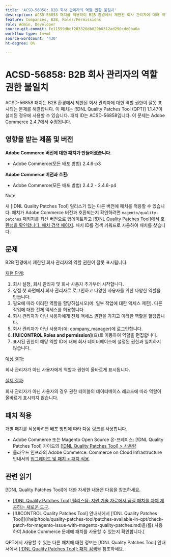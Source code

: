 ```yaml
---
title: 'ACSD-56858: B2B 회사 관리자의 역할 권한 불일치'
description: ACSD-56858 패치를 적용하여 B2B 환경에서 제한된 회사 관리자에 대해 역할 권한이 잘못 표시되는 Adobe Commerce 문제를 해결합니다.
feature: Companies, B2B, Roles/Permissions
role: Admin, Developer
source-git-commit: fe11599dbef283326db029b0312ad290cde0ba0a
workflow-type: tm+mt
source-wordcount: '430'
ht-degree: 0%

---
```


# ACSD-56858: B2B 회사 관리자의 역할 권한 불일치

ACSD-56858 패치는 B2B 환경에서 제한된 회사 관리자에 대한 역할 권한이 잘못 표시되는 문제를 해결합니다. 이 패치는 [!DNL Quality Patches Tool (QPT)] 1.1.47이 설치된 경우에 사용할 수 있습니다. 패치 ID는 ACSD-56858입니다. 이 문제는 Adobe Commerce 2.4.7에서 수정됩니다.

## 영향을 받는 제품 및 버전

**Adobe Commerce 버전에 대한 패치가 만들어졌습니다.**

* Adobe Commerce(모든 배포 방법) 2.4.6-p3

**Adobe Commerce 버전과 호환:**

* Adobe Commerce(모든 배포 방법) 2.4.2 - 2.4.6-p4

>[!NOTE]
>
>새 [!DNL Quality Patches Tool] 릴리스가 있는 다른 버전에 패치를 적용할 수 있습니다. 패치가 Adobe Commerce 버전과 호환되는지 확인하려면 `magento/quality-patches` 패키지를 최신 버전으로 업데이트하고 [[!DNL Quality Patches Tool]에서 호환성을 확인합니다. 패치 검색 페이지](https://experienceleague.adobe.com/tools/commerce-quality-patches/index.html). 패치 ID를 검색 키워드로 사용하여 패치를 찾습니다.

## 문제

B2B 환경에서 제한된 회사 관리자의 역할 권한이 잘못 표시됩니다.

<u>재현 단계</u>:

1. 회사 설정, 회사 관리자 및 회사 사용자 추가부터 시작합니다.
1. 상점 첫 화면에서 회사 관리자로 로그인하고 다양한 사용자를 위한 다양한 역할을 만듭니다.
1. 필요에 따라 이러한 역할을 할당하십시오(예: 일부 작업에 대한 액세스 제한). 다른 작업에 대한 전체 액세스를 허용합니다.
1. 회사 관리자가 아닌 사용자에게 전체 액세스 권한을 가지고 이러한 역할을 할당합니다.
1. 회사 관리자가 아닌 사용자(예: company_manager)에 로그인합니다.
1. **[!UICONTROL Roles and permission]**(으)로 이동하여 역할을 편집합니다.
1. 표시된 권한이 해당 역할 ID에 대해 회사 데이터베이스에 설정된 권한과 일치하지 않습니다.

<u>예상 결과</u>:

회사 관리자가 아닌 사용자에게 역할과 권한이 올바르게 표시됩니다.

<u>실제 결과</u>:

회사 관리자가 아닌 사용자의 경우 권한 테이블의 데이터베이스 레코드에 따라 역할이 올바르게 표시되지 않습니다.

## 패치 적용

개별 패치를 적용하려면 배포 방법에 따라 다음 링크를 사용합니다.

* Adobe Commerce 또는 Magento Open Source 온-프레미스: [!DNL Quality Patches Tool] 가이드의 [[!DNL Quality Patches Tool] > 사용량](/help/tools/quality-patches-tool/usage.md)
* 클라우드 인프라의 Adobe Commerce: Commerce on Cloud Infrastructure 안내서의 [업그레이드 및 패치 > 패치 적용](https://experienceleague.adobe.com/docs/commerce-cloud-service/user-guide/develop/upgrade/apply-patches.html).

## 관련 읽기

[!DNL Quality Patches Tool]에 대한 자세한 내용은 다음을 참조하세요.

* [[!DNL Quality Patches Tool] 릴리스됨: 지원 기술 자료에서 품질 패치를 자체 제공하는 새로운 도구](https://experienceleague.adobe.com/en/docs/commerce-knowledge-base/kb/announcements/commerce-announcements/magento-quality-patches-released-new-tool-to-self-serve-quality-patches).
* [!UICONTROL Quality Patches Tool] 안내서에서  [!DNL Quality Patches Tool]](/help/tools/quality-patches-tool/patches-available-in-qpt/check-patch-for-magento-issue-with-magento-quality-patches.md)을(를) 사용하여 Adobe Commerce 문제에 패치를 사용할 수 있는지 확인합니다.[


QPT에서 사용할 수 있는 다른 패치에 대한 정보는 [!DNL Quality Patches Tool] 안내서에서 [[!DNL Quality Patches Tool]: 패치 검색](https://experienceleague.adobe.com/tools/commerce-quality-patches/index.html)을 참조하세요.
